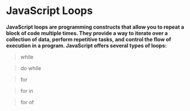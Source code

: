 # JavaScript Loops 

**JavaScript loops are programming constructs that allow you to repeat a block of code multiple times. They provide a way to iterate over a collection of data, perform repetitive tasks, and control the flow of execution in a program. JavaScript offers several types of loops:**

> while

> do while

> for

> for in

> for of



